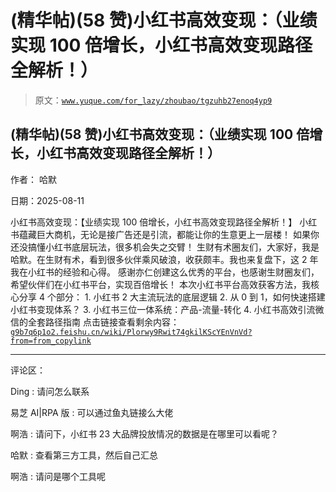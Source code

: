# (精华帖)(58 赞)小红书高效变现：（业绩实现 100 倍增长，小红书高效变现路径全解析！）

> 原文：[`www.yuque.com/for_lazy/zhoubao/tgzuhb27enoq4yp9`](https://www.yuque.com/for_lazy/zhoubao/tgzuhb27enoq4yp9)

## (精华帖)(58 赞)小红书高效变现：（业绩实现 100 倍增长，小红书高效变现路径全解析！）

作者： 哈默

日期：2025-08-11

小红书高效变现：【业绩实现 100 倍增长，小红书高效变现路径全解析！】 小红书蕴藏巨大商机，无论是接广告还是引流，都能让你的生意更上一层楼！
如果你还没搞懂小红书底层玩法，很多机会失之交臂！
生财有术圈友们，大家好，我是哈默。在生财有术，看到很多伙伴乘风破浪，收获颇丰。我也来复盘下，这 2 年我在小红书的经验和心得。
感谢亦仁创建这么优秀的平台，也感谢生财圈友们，希望伙伴们在小红书平台，实现百倍增长！ 本次小红书平台高效获客方法，我核心分享 4 个部分： 1. 小红书 2 大主流玩法的底层逻辑 2. 从 0 到 1，如何快速搭建小红书变现体系？ 3. 小红书三位一体系统：产品-流量-转化 4. 小红书高效引流微信的全套路径指南
点击链接查看剩余内容：[`g9b7q6p1o2.feishu.cn/wiki/Plorwy9Rwit74gkilKScYEnVnVd?from=from_copylink`](https://g9b7q6p1o2.feishu.cn/wiki/Plorwy9Rwit74gkilKScYEnVnVd?from=from_copylink)

* * *

评论区：

Ding : 请问怎么联系

易芝 AI|RPA 版 : 可以通过鱼丸链接么大佬

啊浩 : 请问下，小红书 23 大品牌投放情况的数据是在哪里可以看呢？

哈默 : 查看第三方工具，然后自己汇总

啊浩 : 请问是哪个工具呢